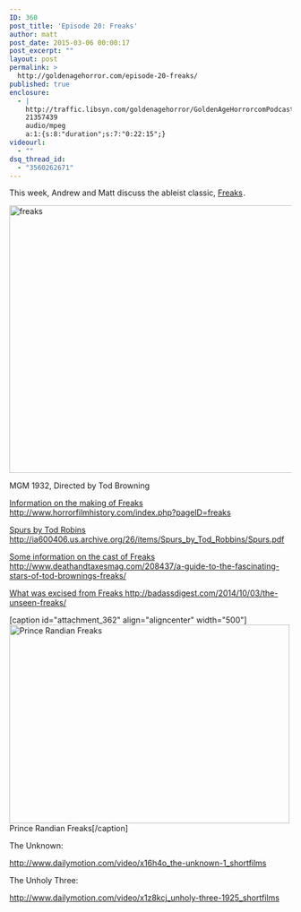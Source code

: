 ```yaml
---
ID: 360
post_title: 'Episode 20: Freaks'
author: matt
post_date: 2015-03-06 00:00:17
post_excerpt: ""
layout: post
permalink: >
  http://goldenagehorror.com/episode-20-freaks/
published: true
enclosure:
  - |
    http://traffic.libsyn.com/goldenagehorror/GoldenAgeHorrorcomPodcastEpisode20Freaks.mp3
    21357439
    audio/mpeg
    a:1:{s:8:"duration";s:7:"0:22:15";}
videourl:
  - ""
dsq_thread_id:
  - "3560262671"
---
```

This week, Andrew and Matt discuss the ableist classic, <a href="http://www.amazon.com/gp/product/B00027JYLC/ref=as_li_tl?ie=UTF8&amp;camp=1789&amp;creative=390957&amp;creativeASIN=B00027JYLC&amp;linkCode=as2&amp;tag=cthudice-20&amp;linkId=U2HVAPC3VM52UZ5E">Freaks</a><img style="border: none !important; margin: 0px !important;" src="http://ir-na.amazon-adsystem.com/e/ir?t=cthudice-20&amp;l=as2&amp;o=1&amp;a=B00027JYLC" alt="" width="1" height="1" border="0" />.

<img class="aligncenter size-full wp-image-361" src="http://goldenagehorror.com/wp-content/uploads/2015/03/freaks.jpg" alt="freaks" width="680" height="478" />

<!--more-->

MGM 1932, Directed by Tod Browning

<a href="http://www.horrorfilmhistory.com/index.php?pageID=freaks">Information on the making of Freaks http://www.horrorfilmhistory.com/index.php?pageID=freaks</a>

<a href="http://ia600406.us.archive.org/26/items/Spurs_by_Tod_Robbins/Spurs.pdf">Spurs by Tod Robins http://ia600406.us.archive.org/26/items/Spurs_by_Tod_Robbins/Spurs.pdf</a>

<a href="http://www.deathandtaxesmag.com/208437/a-guide-to-the-fascinating-stars-of-tod-brownings-freaks/">Some information on the cast of Freaks http://www.deathandtaxesmag.com/208437/a-guide-to-the-fascinating-stars-of-tod-brownings-freaks/</a>

<a href="http://badassdigest.com/2014/10/03/the-unseen-freaks/">What was excised from Freaks http://badassdigest.com/2014/10/03/the-unseen-freaks/</a>

[caption id="attachment_362" align="aligncenter" width="500"]<img class="size-full wp-image-362" src="http://goldenagehorror.com/wp-content/uploads/2015/03/Prince_Randian_Freaks_1932.jpg" alt="Prince Randian Freaks" width="500" height="355" /> Prince Randian Freaks[/caption]

The Unknown:

http://www.dailymotion.com/video/x16h4o_the-unknown-1_shortfilms

The Unholy Three:

http://www.dailymotion.com/video/x1z8kcj_unholy-three-1925_shortfilms